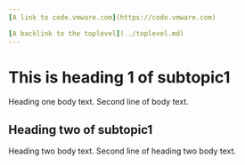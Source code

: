 ```yaml
---
[A link to code.vmware.com](https://code.vmware.com)

[A backlink to the toplevel](../toplevel.md)
---
```

# This is heading 1 of subtopic1
Heading one body text.
Second line of body text.

## Heading two of subtopic1
Heading two body text.
Second line of heading two body text.
